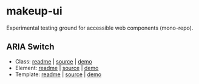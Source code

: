 # makeup-ui

Experimental testing ground for accessible web components (mono-repo).

## ARIA Switch

* Class: [readme](packages/makeup-switch-class) | [source](packages/makeup-switch-class/src/index.js) | [demo](https://makeup.github.io/makeup-ui/makeup-switch-class/index.html)
* Element: [readme](packages/makeup-switch-element) | [source](packages/makeup-switch-element/src/index.js) | [demo](https://makeup.github.io/makeup-ui/makeup-switch-element/index.html)
* Template: [readme](packages/makeup-switch-element-ssr) | [source](packages/makeup-switch-element-ssr/src/index.js) | [demo](https://makeup.github.io/makeup-ui/makeup-switch-element-ssr/index.html)
